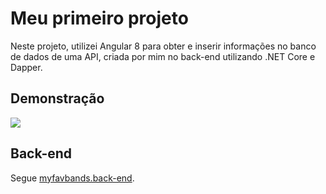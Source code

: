 # Meu primeiro projeto

Neste projeto, utilizei Angular 8 para obter e inserir informações no banco de dados de uma API, criada por mim no back-end utilizando .NET Core e Dapper.

## Demonstração
![](myfavbands.gif)

## Back-end

Segue [myfavbands.back-end](https://github.com/brmattge/myfavbands.back-end).
